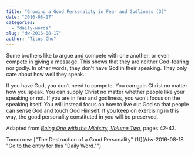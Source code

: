 ```yaml
---
title: "Growing a Good Personality in Fear and Godliness (3)"
date: "2016-08-17"
categories: 
  - "daily-words"
slug: "dw-2016-08-17"
author: "Titus Chu"
---
```


Some brothers like to argue and compete with one another, or even compete in giving a message. This shows that they are neither God-fearing nor godly. In other words, they don’t have God in their speaking. They only care about how well they speak.

If you have God, you don’t need to compete. You can gain Christ no matter how you speak. You can supply Christ no matter whether people like your speaking or not. If you are in fear and godliness, you won’t focus on the speaking itself. You will instead focus on how to live out God so that people can sense God and touch God Himself. If you keep on exercising in this way, the good personality constituted in you will be preserved.

Adapted from _[Being One with the Ministry, Volume Two,](/book-one-with-the-ministry-vol-2/ "Go to the listing for this book.")_ pages 42-43.

Tomorrow: ["The Destruction of a Good Personality" (1)](/dw-2016-08-18 "Go to the entry for this "Daily Word."")
